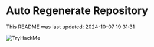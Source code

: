 # Auto Regenerate Repository

This README was last updated: 2024-10-07 19:31:31

 ![TryHackMe](https://tryhackme.com/badge/533634)